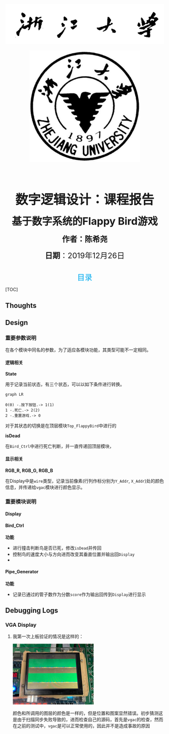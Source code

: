 <br/>

<center><img src = "./Report.assets/P1.png" style = "zoom:1.4"></center>
<br/>

<center><img src = "./Report.assets/P2.png" style = "zoom:55%"></center>

<br/>
<br/>
<br/>
<br/>
<br/>

<center style="font-size:2.5rem;font-weight:bold">数字逻辑设计：课程报告</center><br/>
<center style="font-size:2rem;font-weight:bold">基于数字系统的Flappy Bird游戏</center><br/>
<center style="font-size:1.5rem"><strong>作者：陈希尧</strong></center><br/>
<center style="font-size:1.5rem"><strong>日期</strong>：2019年12月26日</center><br/>
<div STYLE="page-break-after: always;"></div>
<br><center><font size = "5" color = "0xAAAAEE">目录</font></center>

[TOC]

## Thoughts



## Design

### 重要参数说明

在各个模块中同名的参数，为了适应各模块功能，其类型可能不一定相同。

#### 逻辑相关

**State**

用于记录当前状态，有三个状态，可以以如下条件进行转换。

```mermaid
graph LR

0(0) -.按下按钮.-> 1(1)
1 -.死亡.-> 2(2)
2 -.重置游戏.-> 0
```

对于其状态的切换是在顶层模块`Top_FlappyBird`中进行的

**isDead**

在`Bird_Ctrl`中进行死亡判断，并一直传递回顶层模块，

#### 显示相关

**RGB_R, RGB_G, RGB_B**

在Display中是`wire`类型，记录当前像素(行列作标分别为`Y_Addr`, `X_Addr`)处的颜色信息，并传递给`vgac`模块进行颜色显示。

### 重要模块说明

#### Display

#### Bird_Ctrl

**功能**

* 进行撞击判断鸟是否已死，修改`isDead`并传回
* 控制鸟的速度大小与方向进而改变其垂直位置并输出回`Display`
* 

#### Pipe_Generator

**功能**

* 记录已通过的管子数作为分数`score`作为输出回传到`Display`进行显示





## Debugging Logs

### VGA Display

1. 我第一次上板验证的情况是这样的：

   <img src="Report.assets/image-20191226173518505.png" alt="image-20191226173518505" style="zoom:25%;" />

   颜色和所调用的图层的颜色是一样的，但是位置和图案显然错误。初步猜测这是由于扫描同步失败导致的，进而检查自己的源码，首先是`vgac`的检查，然而在之前的测试中，`vgac`是可以正常使用的，因此并不是造成事故的原因

### 



## 

